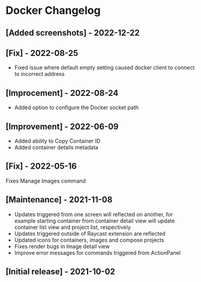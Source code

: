 # Docker Changelog

## [Added screenshots] - 2022-12-22

## [Fix] - 2022-08-25

- Fixed issue where default empty setting caused docker client to connect to incorrect address

## [Improcement] - 2022-08-24

- Added option to configure the Docker socket path

## [Improvement] - 2022-06-09

 - Added ability to Copy Container ID
 - Added container details metadata

## [Fix] - 2022-05-16

Fixes Manage Images command

## [Maintenance] - 2021-11-08

 - Updates triggered from one screen will reflected on another, for example starting container from container detail view will update container list view and project list, respectively
 - Updates triggered outside of Raycast extension are reflected
 - Updated icons for containers, images and compose projects
 - Fixes render bugs in Image detail view
 - Improve error messages for commands triggered from ActionPanel

## [Initial release] - 2021-10-02
